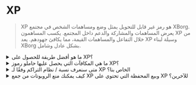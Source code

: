 # XP

> XP هو رمز غير قابل للتحويل يمثل وضع ومساهمات الشخص في مجتمع XBorg. يعرض المساهمات والمشاركة والدعم داخل المجتمع. يكسب المساهمون XP من خلال التفاعل والمساهمات القيمة، مما يكافئ جهودهم. يعد XP وسيلة لبناء XBorg بشكل عادل وشامل.

<details>

<summary>ما هو أفضل طريقة للحصول على XP؟</summary>

حاليًا، تتضمن الطريقة الأمثل لتجميع نقاط الخبرة (XP) المشاركة النشطة في المجتمع. يدعى الراغبون في مزيد من التفاصيل حول هذه المسألة للانضمام إلى خادم XBorg [Discord](https://discord.gg/xborg). يجدر بالذكر أنه مع إصدار التطبيق V1 القادم، ستتحول الطريقة البارزة للحصول على XP إلى استخدام التطبيق والبروتوكول نفسه.

</details>

<details>

<summary>ما هي المكافآت التي يحصل عليها حاملو رموز XP؟</summary>

سيكون لدى بعض حاملي رموز XP الحق في الحصول على كمية محددة من رموز XBG خلال حدث توليد الرموز (TGE)، بشرط توافر بعض الشروط. ستظل الكمية الموزعة من الرموز غير معلنة حتى حدث التوزيع، بهدف ردع استراتيجيات المشاركة الفرصية. سيستمتع حاملو رموز XP بالعديد من الفوائد، بما في ذلك خصومات على منتجات XBorg، وعروض حصرية، والوصول إلى حمامات رهن منفصلة.

</details>

<details>

<summary>متى سنعرف نسبة / نظام التراكم وفقًا لـ XP الخاص بنا؟</summary>

سيتمكن حاملو رموز XP من الوصول إلى حمامات رهن مخصصة، ولم يتم معرفة النسبة بالضبط حتى الآن.

</details>

<details>

<summary>كيف يمكنك منع الروبوتات من جمع XP وبيع المحفظة التي تحتوي على XP للآخرين؟</summary>

لضمان سلامة وقوة آلية مكافأة XP، سيتم تنفيذ بروتوكول Proof of Humanity للحماية من هجمات Sybil المحتملة.

</details>